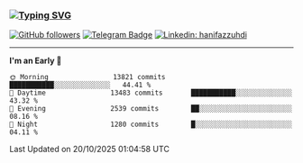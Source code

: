 ### [![Typing SVG](https://readme-typing-svg.herokuapp.com?font=lato&size=22&lines=Hi+There+👋)](https://git.io/typing-svg) 

[![GitHub followers](https://img.shields.io/github/followers/hanifazzuhdi?label=Follow&style=social)](https://github.com/hanifazzuhdi/?tab=follow) 
[![Telegram Badge](https://img.shields.io/badge/-hanif0198-blue?style=social&logo=telegram&link=https://www.t.me/hanif0198/)](https://www.t.me/hanif0198/) 
[![Linkedin: hanifazzuhdi](https://img.shields.io/badge/-hanifazzuhdi-blue?style=flat-square&logo=Linkedin&logoColor=white&link=https://www.linkedin.com/in/hanif-az-zuhdi-69688019b/)](https://www.linkedin.com/in/hanif-az-zuhdi-69688019b/) 

<hr/>

<!--START_SECTION:waka-->
**I'm an Early 🐤** 

```text
🌞 Morning                13821 commits       ███████████░░░░░░░░░░░░░░   44.41 % 
🌆 Daytime                13483 commits       ███████████░░░░░░░░░░░░░░   43.32 % 
🌃 Evening                2539 commits        ██░░░░░░░░░░░░░░░░░░░░░░░   08.16 % 
🌙 Night                  1280 commits        █░░░░░░░░░░░░░░░░░░░░░░░░   04.11 % 
```



 Last Updated on 20/10/2025 01:04:58 UTC
<!--END_SECTION:waka-->
